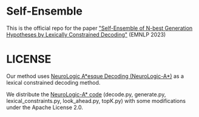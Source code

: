 # Self-Ensemble
This is the official repo for the paper ["Self-Ensemble of N-best Generation Hypotheses by Lexically Constrained Decoding"](paper/emnlp2023_self_ensemble.pdf) (EMNLP 2023)

# LICENSE
Our method uses [NeuroLogic A\*esque Decoding (NeuroLogic-A\*)](https://aclanthology.org/2022.naacl-main.57/) as a lexical constrained decoding method.

We distribute the [NeuroLogic-A* code](https://github.com/GXimingLu/a_star_neurologic/tree/main) (decode.py, generate.py, lexical_constraints.py, look_ahead.py, topK.py) with some modifications under the Apache License 2.0.
